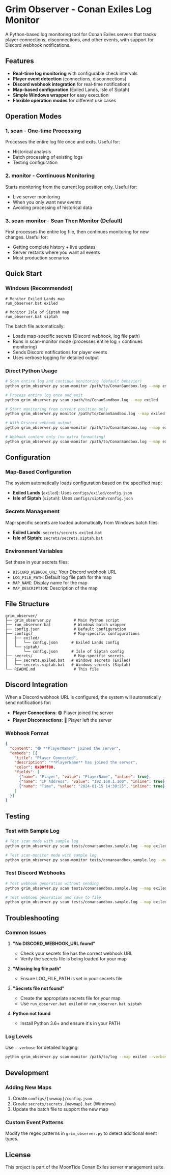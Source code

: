 # Grim Observer - Conan Exiles Log Monitor

A Python-based log monitoring tool for Conan Exiles servers that tracks player connections, disconnections, and other events, with support for Discord webhook notifications.

## Features

- **Real-time log monitoring** with configurable check intervals
- **Player event detection** (connections, disconnections)
- **Discord webhook integration** for real-time notifications
- **Map-based configuration** (Exiled Lands, Isle of Siptah)
- **Simple Windows wrapper** for easy execution
- **Flexible operation modes** for different use cases

## Operation Modes

### 1. **scan** - One-time Processing
Processes the entire log file once and exits. Useful for:
- Historical analysis
- Batch processing of existing logs
- Testing configuration

### 2. **monitor** - Continuous Monitoring
Starts monitoring from the current log position only. Useful for:
- Live server monitoring
- When you only want new events
- Avoiding processing of historical data

### 3. **scan-monitor** - Scan Then Monitor (Default)
First processes the entire log file, then continues monitoring for new changes. Useful for:
- Getting complete history + live updates
- Server restarts where you want all events
- Most production scenarios

## Quick Start

### Windows (Recommended)
```batch
# Monitor Exiled Lands map
run_observer.bat exiled

# Monitor Isle of Siptah map
run_observer.bat siptah
```

The batch file automatically:
- Loads map-specific secrets (Discord webhook, log file path)
- Runs in scan-monitor mode (processes entire log + continues monitoring)
- Sends Discord notifications for player events
- Uses verbose logging for detailed output

### Direct Python Usage
```bash
# Scan entire log and continue monitoring (default behavior)
python grim_observer.py scan-monitor /path/to/ConanSandbox.log --map exiled

# Process entire log once and exit
python grim_observer.py scan /path/to/ConanSandbox.log --map exiled

# Start monitoring from current position only
python grim_observer.py monitor /path/to/ConanSandbox.log --map exiled

# With Discord webhook output
python grim_observer.py scan-monitor /path/to/ConanSandbox.log --map exiled --discord

# Webhook content only (no extra formatting)
python grim_observer.py scan-monitor /path/to/ConanSandbox.log --map exiled --webhook-only
```

## Configuration

### Map-Based Configuration
The system automatically loads configuration based on the specified map:

- **Exiled Lands** (`exiled`): Uses `configs/exiled/config.json`
- **Isle of Siptah** (`siptah`): Uses `configs/siptah/config.json`

### Secrets Management
Map-specific secrets are loaded automatically from Windows batch files:
- **Exiled Lands**: `secrets/secrets.exiled.bat`
- **Isle of Siptah**: `secrets/secrets.siptah.bat`

### Environment Variables
Set these in your secrets files:
- `DISCORD_WEBHOOK_URL`: Your Discord webhook URL
- `LOG_FILE_PATH`: Default log file path for the map
- `MAP_NAME`: Display name for the map
- `MAP_DESCRIPTION`: Description of the map

## File Structure

```
grim_observer/
├── grim_observer.py          # Main Python script
├── run_observer.bat          # Windows batch wrapper
├── config.json               # Default configuration
├── configs/                  # Map-specific configurations
│   ├── exiled/
│   │   └── config.json      # Exiled Lands config
│   └── siptah/
│       └── config.json      # Isle of Siptah config
├── secrets/                  # Map-specific secrets
│   ├── secrets.exiled.bat   # Windows secrets (Exiled)
│   └── secrets.siptah.bat   # Windows secrets (Siptah)
└── README.md                 # This file
```

## Discord Integration

When a Discord webhook URL is configured, the system will automatically send notifications for:

- **Player Connections**: 🟢 Player joined the server
- **Player Disconnections**: 🔴 Player left the server

### Webhook Format
```json
{
  "content": "🟢 **PlayerName** joined the server",
  "embeds": [{
    "title": "Player Connected",
    "description": "**PlayerName** has joined the server",
    "color": 0x00ff00,
    "fields": [
      {"name": "Player", "value": "PlayerName", "inline": true},
      {"name": "IP Address", "value": "192.168.1.100", "inline": true},
      {"name": "Time", "value": "2024-01-15 14:30:25", "inline": true}
    ]
  }]
}
```

## Testing

### Test with Sample Log
```bash
# Test scan mode with sample log
python grim_observer.py scan tests/conansandbox.sample.log --map exiled

# Test scan-monitor mode with sample log
python grim_observer.py scan-monitor tests/conansandbox.sample.log --map exiled
```

### Test Discord Webhooks
```bash
# Test webhook generation without sending
python grim_observer.py scan tests/conansandbox.sample.log --map exiled --webhook-only

# Test webhook generation and save to file
python grim_observer.py scan tests/conansandbox.sample.log --map exiled --discord --discord-output test_webhooks.json
```

## Troubleshooting

### Common Issues

1. **"No DISCORD_WEBHOOK_URL found"**
   - Check your secrets file has the correct webhook URL
   - Verify the secrets file is being loaded for your map

2. **"Missing log file path"**
   - Ensure LOG_FILE_PATH is set in your secrets file

3. **"Secrets file not found"**
   - Create the appropriate secrets file for your map
   - Use `run_observer.bat exiled` or `run_observer.bat siptah`

4. **Python not found**
   - Install Python 3.6+ and ensure it's in your PATH

### Log Levels
Use `--verbose` for detailed logging:
```bash
python grim_observer.py scan-monitor /path/to/log --map exiled --verbose
```

## Development

### Adding New Maps
1. Create `configs/{newmap}/config.json`
2. Create `secrets/secrets.{newmap}.bat` (Windows)
3. Update the batch file to support the new map

### Custom Event Patterns
Modify the regex patterns in `grim_observer.py` to detect additional event types.

## License

This project is part of the MoonTide Conan Exiles server management suite.
